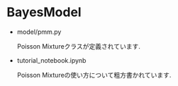 # BayesModel

* model/pmm.py

	Poisson Mixtureクラスが定義されています.

* tutorial_notebook.ipynb

	Poisson Mixtureの使い方について粗方書かれています.
